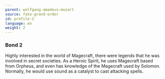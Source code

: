 ```yaml
---
parent: wolfgang-amadeus-mozart
source: fate-grand-order
id: profile-2
language: en
weight: 2
---
```


### Bond 2

Highly interested in the world of Magecraft, there were legends that he was involved in secret societies. As a Heroic Spirit, he uses Magecraft based from Orpheus, and even has knowledge of the Magecraft used by Solomon.
Normally, he would use sound as a catalyst to cast attacking spells.
